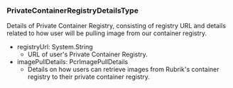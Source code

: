 ### PrivateContainerRegistryDetailsType
Details of Private Container Registry, consisting of registry URL and details related to how user will be pulling image from our container registry.

- registryUrl: System.String
  - URL of user's Private Container Registry.
- imagePullDetails: PcrImagePullDetails
  - Details on how users can retrieve images from Rubrik's container registry to their private container registry.
